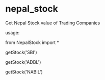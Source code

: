 # nepal_stock
Get Nepal Stock value of Trading Companies


usage:


from NepalStock import  *

getStock('SBI')

getStock('ADBL')

getStock('NABIL')
